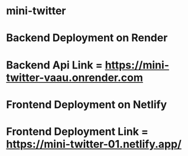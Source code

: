 # mini-twitter


# Backend Deployment on Render


# Backend Api Link = https://mini-twitter-vaau.onrender.com


# Frontend Deployment on Netlify


# Frontend Deployment Link = https://mini-twitter-01.netlify.app/